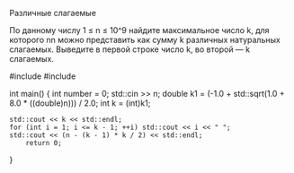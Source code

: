 Различные слагаемые

По данному числу 1 ≤ n ≤ 10^9 найдите максимальное число k, для которого nn можно представить как сумму k различных натуральных слагаемых. Выведите в первой строке число k, во второй — k слагаемых.

#include <iostream>
#include <cmath>

int main() {
	int number = 0;
        std::cin >> n;
	double k1 = (-1.0 + std::sqrt(1.0 + 8.0 * ((double)n))) / 2.0;
	int k = (int)k1;
	
	std::cout << k << std::endl;
	for (int i = 1; i <= k - 1; ++i) std::cout << i << " ";
	std::cout << (n - (k - 1) * k / 2) << std::endl;
        return 0;
}
